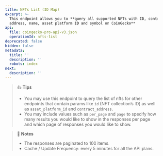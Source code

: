 ```yaml
---
title: NFTs List (ID Map)
excerpt: >-
  This endpoint allows you to **query all supported NFTs with ID, contract
  address, name, asset platform ID and symbol on CoinGecko**
api:
  file: coingecko-pro-api-v3.json
  operationId: nfts-list
deprecated: false
hidden: false
metadata:
  title: ''
  description: ''
  robots: index
next:
  description: ''
---
```

> 👍 **Tips**
>
> * You may use this endpoint to query the list of nfts for other endpoints that contain params like `id` (NFT collection’s ID) as well as `asset_platform_id` and `contract_address`.
> * You may include values such as `per_page` and `page` to specify how many results you would like to show in the responses per page and which page of responses you would like to show.

> 📘 **Notes**
>
> * The responses are paginated to 100 items.
> * Cache / Update Frequency: every 5 minutes for all the API plans.
